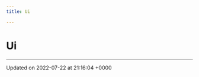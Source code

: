 ```yaml
---
title: Ui

---
```


# Ui








-------------------------------

Updated on 2022-07-22 at 21:16:04 +0000